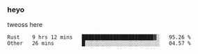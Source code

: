 ### heyo
tweoss here

<!--START_SECTION:waka-->

```text
Rust    9 hrs 12 mins   ███████████████████████▓░   95.26 %
Other   26 mins         █░░░░░░░░░░░░░░░░░░░░░░░░   04.57 %
```

<!--END_SECTION:waka-->

<!--
**Tweoss/tweoss** is a ✨ _special_ ✨ repository because its `README.md` (this file) appears on your GitHub profile.

Here are some ideas to get you started:

- 🔭 I’m currently working on ...
- 🌱 I’m currently learning ...
- 👯 I’m looking to collaborate on ...
- 🤔 I’m looking for help with ...
- 💬 Ask me about ...
- 📫 How to reach me: ...
- 😄 Pronouns: ...
- ⚡ Fun fact: ...
-->
